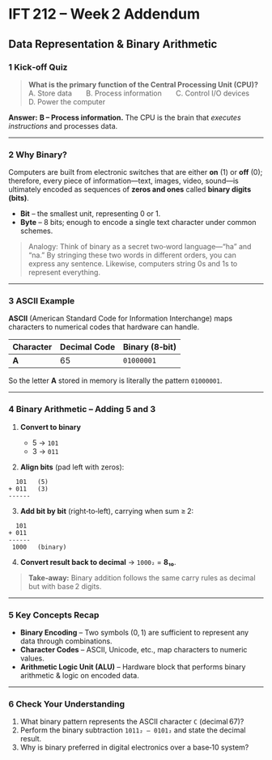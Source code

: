 # IFT 212 – Week 2 Addendum

## Data Representation & Binary Arithmetic

### 1 Kick‑off Quiz

> **What is the primary function of the Central Processing Unit (CPU)?**
> A. Store data  B. Process information  C. Control I/O devices  D. Power the computer

**Answer:** **B – Process information.** The CPU is the brain that *executes instructions* and processes data.

---

### 2 Why Binary?

Computers are built from electronic switches that are either **on** (1) or **off** (0); therefore, every piece of information—text, images, video, sound—is ultimately encoded as sequences of **zeros and ones** called **binary digits (bits)**.

* **Bit** – the smallest unit, representing 0 or 1.
* **Byte** – 8 bits; enough to encode a single text character under common schemes.

> Analogy: Think of binary as a secret two‑word language—“ha” and “na.” By stringing these two words in different orders, you can express any sentence. Likewise, computers string 0s and 1s to represent everything.

---

### 3 ASCII Example

**ASCII** (American Standard Code for Information Interchange) maps characters to numerical codes that hardware can handle.

| Character | Decimal Code | Binary (8‑bit) |
| --------- | ------------ | -------------- |
| **A**     | 65           | `01000001`     |

So the letter **A** stored in memory is literally the pattern `01000001`.

---

### 4 Binary Arithmetic – Adding 5 and 3

1. **Convert to binary**

   * 5 → `101`
   * 3 → `011`
2. **Align bits** (pad left with zeros):

```
  101   (5)
+ 011   (3)
------
```

3. **Add bit by bit** (right‑to‑left), carrying when sum ≥ 2:

```
  101
+ 011
------
 1000   (binary)
```

4. **Convert result back to decimal** → `1000₂` = **8₁₀**.

> **Take‑away:** Binary addition follows the same carry rules as decimal but with base 2 digits.

---

### 5 Key Concepts Recap

* **Binary Encoding** – Two symbols (0, 1) are sufficient to represent any data through combinations.
* **Character Codes** – ASCII, Unicode, etc., map characters to numeric values.
* **Arithmetic Logic Unit (ALU)** – Hardware block that performs binary arithmetic & logic on encoded data.

---

### 6 Check Your Understanding

1. What binary pattern represents the ASCII character `C` (decimal 67)?
2. Perform the binary subtraction `1011₂ – 0101₂` and state the decimal result.
3. Why is binary preferred in digital electronics over a base‑10 system?